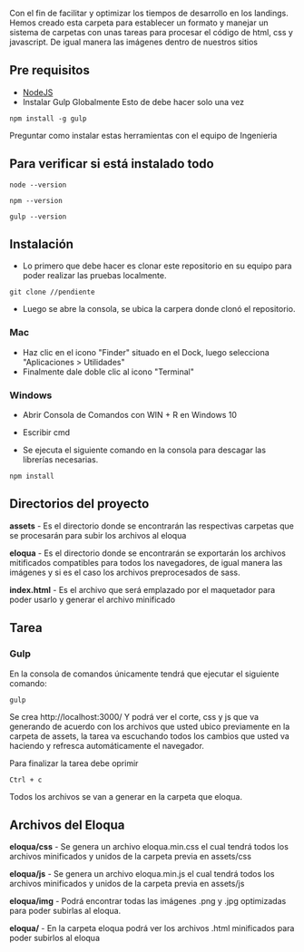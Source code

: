 Con el fin de facilitar y optimizar los tiempos de desarrollo en los landings.
Hemos creado esta carpeta para establecer un formato y manejar un sistema de carpetas con unas tareas para procesar el código de html, css y javascript.
De igual manera las imágenes dentro de nuestros sitios   

## Pre requisitos
- [NodeJS](https://nodejs.org/)
- Instalar Gulp Globalmente
Esto de debe hacer solo una vez
```
npm install -g gulp
```

Preguntar como instalar estas herramientas con el equipo de Ingenieria

## Para verificar si está instalado todo 
```
node --version
```
```
npm --version
```
```
gulp --version
```

## Instalación
- Lo primero que debe hacer es clonar este repositorio en su equipo para poder realizar las pruebas localmente.
```
git clone //pendiente
```
- Luego se abre la consola, se ubica la carpera donde clonó el repositorio.
### Mac
- Haz clic en el icono "Finder" situado en el Dock, luego selecciona "Aplicaciones > Utilidades"
- Finalmente dale doble clic al icono "Terminal"

### Windows
- Abrir Consola de Comandos con WIN + R en Windows 10
- Escribir cmd

- Se ejecuta el siguiente comando en la consola para descagar las librerías necesarias.
```
npm install
```

## Directorios del proyecto

**assets** - Es el directorio donde se encontrarán las respectivas carpetas que se procesarán para subir los archivos al eloqua

**eloqua** - Es el directorio donde se encontrarán se exportarán los archivos mitificados compatibles para todos los navegadores, de igual manera las imágenes y si es el caso los archivos preprocesados de sass.

**index.html** - Es el archivo que será emplazado por el maquetador para poder usarlo y generar el archivo minificado

## Tarea

### Gulp

En la consola de comandos únicamente tendrá que ejecutar el siguiente comando:

```
gulp
```
Se crea  http://localhost:3000/ Y podrá ver el corte, css y js que va generando de acuerdo con los archivos que usted ubico previamente en la carpeta de assets, la tarea va escuchando todos los cambios que usted va haciendo y refresca automáticamente el navegador.


Para finalizar la tarea debe oprimir 

```
Ctrl + c
```

Todos los archivos se van a generar en la carpeta que eloqua.

## Archivos del Eloqua

**eloqua/css** - Se genera un archivo eloqua.min.css el cual tendrá todos los archivos minificados  y unidos de la carpeta previa en assets/css

**eloqua/js** - Se genera un archivo eloqua.min.js el cual tendrá todos los archivos minificados  y unidos de la carpeta previa en assets/js

**eloqua/img** - Podrá encontrar todas las imágenes .png y .jpg optimizadas para poder subirlas al eloqua.

**eloqua/** - En la carpeta eloqua podrá ver los archivos .html minificados para poder subirlos al eloqua 